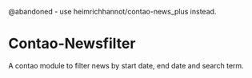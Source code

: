 @abandoned - use heimrichhannot/contao-news_plus instead.

# Contao-Newsfilter

A contao module to filter news by start date, end date and search term.
